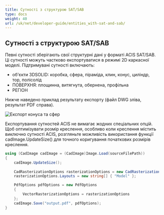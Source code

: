 ```yaml
---
title: Сутності з структурою SAT/SAB
type: docs
weight: 40
url: /uk/net/developer-guide/entities_with-sat-and-sab/
---
```


## **Сутності з структурою SAT/SAB**

Певні сутності зберігають свої структурні дані у форматі ACIS SAT/SAB. Ці сутності можуть частково експортуватися в режимі 2D каркасної моделі. Підтримувані сутності включають:

*	об'єкти 3DSOLID: коробка, сфера, піраміда, клин, конус, циліндр, тор, полісолід
*	ПОВЕРХНЯ: площинна, витягнута, обернена, профільна
*	РЕГІОН

Нижче наведено приклад результату експорту (файл DWG зліва, результат PDF справа).

![Експорт конуса та сфер](/_assets/guide/coneAndSpheres.png)

Експортування сутностей ACIS не вимагає жодних спеціальних опцій. Щоб оптимізувати розмір креслення, особливо коли креслення містить виключно сутності ACIS, розгляньте можливість використання функції cadImage.UpdateSize() для точного коригування початкових розмірів креслення.

```csharp
using (CadImage cadImage = (CadImage)Image.Load(sourceFilePath))
{
	cadImage.UpdateSize();
	
	CadRasterizationOptions rasterizationOptions = new CadRasterizationOptions();
	rasterizationOptions.Layouts = new string[] { "Model" };

	PdfOptions pdfOptions = new PdfOptions
	{
		VectorRasterizationOptions = rasterizationOptions
	};
	cadImage.Save("output.pdf", pdfOptions);
}
```
